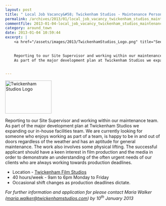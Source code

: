 ```yaml
---
layout: post
title: " Local Job Vacancy&#58; Twickenham Studios - Maintenance Person"
permalink: /archives/2013/01/local_job_vacancy_twickenham_studios_maintenance_p.html
commentfile: 2013-01-04-local_job_vacancy_twickenham_studios_maintenance_p
category: around_town
date: 2013-01-04 10:59:44
excerpt: |
    <a href="/assets/images/2013/TwickenhamStudios_Logo.png" title="See larger version of - Twickenham Studios Logo"><img src="/assets/images/2013/TwickenhamStudios_Logo_thumb.png" width="150" height="107" alt="Twickenham Studios Logo" class=" right" /></a>
    
    
    Reporting to our Site Supervisor and working within our maintenance team.
    As part of the major development plan at Twickenham Studios we expanding our in-house facilities team. We are currently looking for someone who enjoys working as part of a team, is happy to be in and out of doors regardless of the weather and has an aptitude for general maintenance. The work also involves some physical lifting. The successful applicant should have a keen interest in film production and the media in order to demonstrate an understanding of the often urgent needs of our clients who are always working towards production deadlines.
    

---
```


<a href="/assets/images/2013/TwickenhamStudios_Logo.png" title="See larger version of - Twickenham Studios Logo"><img src="/assets/images/2013/TwickenhamStudios_Logo_thumb.png" width="150" height="107" alt="Twickenham Studios Logo" class=" right" /></a>

Reporting to our Site Supervisor and working within our maintenance team.
As part of the major development plan at Twickenham Studios we expanding our in-house facilities team. We are currently looking for someone who enjoys working as part of a team, is happy to be in and out of doors regardless of the weather and has an aptitude for general maintenance. The work also involves some physical lifting. The successful applicant should have a keen interest in film production and the media in order to demonstrate an understanding of the often urgent needs of our clients who are always working towards production deadlines.

-   Location - [Twickenham Film Studios](/directory/business_service/200910240404)
-   40 hours/week - 9am to 6pm Monday to Friday
-   Occasional shift changes as production deadlines dictate.

*For further information and application for please contact Maria Walker ([maria.walker@twickenhamstudios.com](mailto:maria.walker@twickenhamstudios.com)) by 10<sup>th</sup> January 2013*
